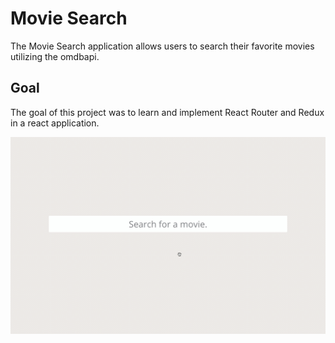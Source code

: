 # Movie Search 

The Movie Search application allows users to search their favorite movies utilizing the omdbapi. 

## Goal
The goal of this project was to learn and implement React Router and Redux in a react application.


![moviefinder.gif](moviefinder.gif)
